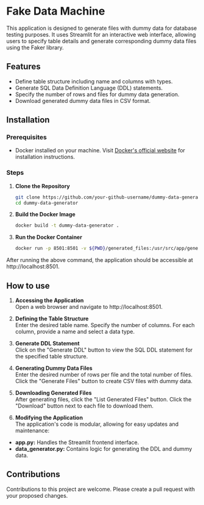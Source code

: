 # Fake Data Machine

This application is designed to generate files with dummy data for database testing purposes. It uses Streamlit for an interactive web interface, allowing users to specify table details and generate corresponding dummy data files using the Faker library.

## Features
- Define table structure including name and columns with types.
- Generate SQL Data Definition Language (DDL) statements.
- Specify the number of rows and files for dummy data generation.
- Download generated dummy data files in CSV format.

## Installation

### Prerequisites
- Docker installed on your machine. Visit [Docker's official website](https://docs.docker.com/get-docker/) for installation instructions.

### Steps
1. **Clone the Repository**
   ```bash
   git clone https://github.com/your-github-username/dummy-data-generator.git
   cd dummy-data-generator
    ```

2. **Build the Docker Image**
   ```bash
   docker build -t dummy-data-generator .
    ```
3. **Run the Docker Container**
   ```bash
   docker run -p 8501:8501 -v ${PWD}/generated_files:/usr/src/app/generated_files dummy-data-generator
    ```

After running the above command, the application should be accessible at http://localhost:8501.

## How to use

1. **Accessing the Application**  
Open a web browser and navigate to http://localhost:8501.

2. **Defining the Table Structure**  
Enter the desired table name.
Specify the number of columns.
For each column, provide a name and select a data type.

3. **Generate DDL Statement**  
Click on the "Generate DDL" button to view the SQL DDL statement for the specified table structure.

4. **Generating Dummy Data Files**  
Enter the desired number of rows per file and the total number of files.
Click the "Generate Files" button to create CSV files with dummy data.

5. **Downloading Generated Files**  
After generating files, click the "List Generated Files" button.
Click the "Download" button next to each file to download them.

6. **Modifying the Application**  
The application's code is modular, allowing for easy updates and maintenance:

- **app.py:** Handles the Streamlit frontend interface.
- **data_generator.py:** Contains logic for generating the DDL and dummy data.

## Contributions

Contributions to this project are welcome. Please create a pull request with your proposed changes.